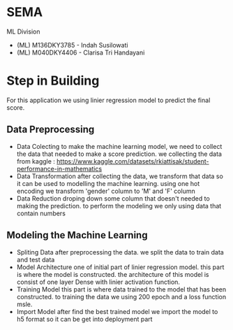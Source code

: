 # SEMA
ML Division
- (ML) M136DKY3785 - Indah Susilowati
- (ML) M040DKY4406 - Clarisa Tri Handayani

# Step in Building 
For this application we using linier regression model to predict the final score. 

## Data Preprocessing 
- Data Colecting
  to make the machine learning model, we need to collect the data that needed to make a score prediction. we collecting the data from kaggle : https://www.kaggle.com/datasets/rkiattisak/student-performance-in-mathematics
- Data Transformation
after collecting the data, we transform that data so it can be used to modelling the machine learning. using one hot encoding we transform 'gender' column to 'M' and 'F' column 
- Data Reduction
droping down some column that doesn't needed to making the prediction. to perform the modeling we only using data that contain numbers

## Modeling the Machine Learning
- Spliting Data
after preprocessing the data. we split the data to train data and test data
- Model Architecture
one of initial part of linier regression model. this part is where the model is constructed. the architecture of this model is consist of one layer Dense with linier activation function. 
- Training Model
this part is where data trained to the model that has been constructed. to training the data we using 200 epoch and a loss function msle. 
- Import Model
after find the best trained model we import the model to h5 format so it can be get into deployment part
